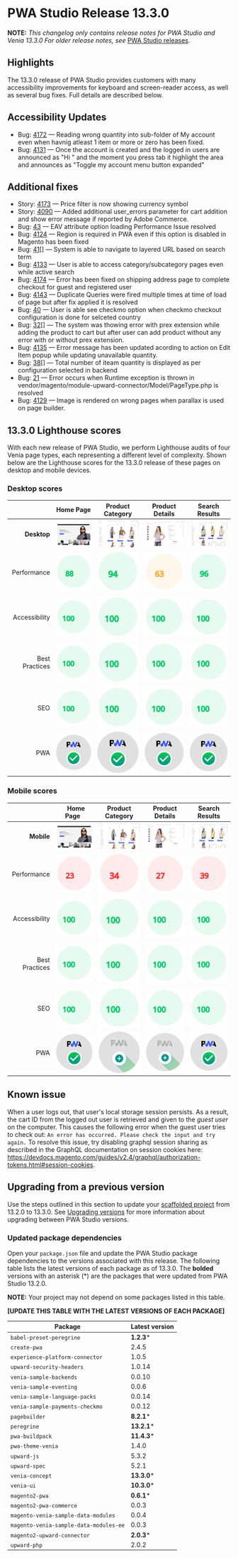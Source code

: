 # PWA Studio Release 13.3.0

**NOTE:**
_This changelog only contains release notes for PWA Studio and Venia 13.3.0_
_For older release notes, see_ [PWA Studio releases][].

## Highlights

The 13.3.0 release of PWA Studio provides customers with many accessibility improvements for keyboard and screen-reader access, as well as several bug fixes. Full details are described below.

## Accessibility Updates

-  Bug: [4172][] — Reading wrong quantity into sub-folder of My account even when havnig atleast 1 item or more or zero has been fixed.
-  Bug: [4131][] — Once the account is created and the logged in users are announced as "Hi <username>" and the moment you press tab it highlight the area and announces as "Toggle my account menu button expanded"

## Additional fixes

-  Story: [4173][] — Price filter is now showing currency symbol
-  Story: [4090][] — Added additional user_errors parameter for cart addition and show error message if reported by Adobe Commerce.
-  Bug: [43][] — EAV attribute option loading Performance Issue resolved
-  Bug: [4124][] — Region is required in PWA even if this option is disabled in Magento has been fixed
-  Bug: [41][4168][] — System is able to navigate to layered URL based on search term
-  Bug: [4133][] — User is able to access category/subcategory pages even while active search
-  Bug: [4174][] — Error has been fixed on shipping address page to complete checkout for guest and registered user
-  Bug: [4143][] — Duplicate Queries were fired multiple times at time of load of page but after fix applied it is resolved
-  Bug: [40][] — User is able see checkmo option when checkmo checkout configuration is done for selceted country
-  Bug: [32][113][] — The system was thowing error with prex extension while adding the product to cart but after user can add product without any error with or without prex extension.
-  Bug: [4135][] — Error message has been updated acording to action on Edit Item popup while updating unavailable quantity.
-  Bug: [38][4149][] — Total number of iteam quantity is displayed as per configuration selected in backend
-  Bug: [21][] — Error occurs when Runtime exception is thrown in vendor/magento/module-upward-connector/Model/PageType.php is resolved
-  Bug: [4129][] — Image is rendered on wrong pages when parallax is used on page builder.

## 13.3.0 Lighthouse scores

With each new release of PWA Studio, we perform Lighthouse audits of four Venia page types, each representing a different level of complexity. Shown below are the Lighthouse scores for the 13.3.0 release of these pages on desktop and mobile devices.

### Desktop scores

|                |            Home Page            |          Product Category           |          Product Details           |          Search Results           |
|---------------:|:-------------------------------:|:-----------------------------------:|:----------------------------------:|:---------------------------------:|
|    **Desktop** | ![](images/venia_page_home.png) | ![](images/venia_page_category.png) | ![](images/venia_page_details.png) | ![](images/venia_page_search.png) |
|    Performance |    ![](images/score_88.svg)     |      ![](images/score_94.svg)       |      ![](images/score_63.svg)      |     ![](images/score_96.svg)      |
|  Accessibility |    ![](images/score_100.svg)    |      ![](images/score_100.svg)      |     ![](images/score_100.svg)      |     ![](images/score_100.svg)     |
| Best Practices |    ![](images/score_100.svg)    |      ![](images/score_100.svg)      |     ![](images/score_100.svg)      |     ![](images/score_100.svg)     |
|            SEO |    ![](images/score_100.svg)    |      ![](images/score_100.svg)      |     ![](images/score_100.svg)      |     ![](images/score_100.svg)     |
|            PWA |   ![](images/pwa_perfect.svg)   |     ![](images/pwa_perfect.svg)     |    ![](images/pwa_perfect.svg)     |    ![](images/pwa_perfect.svg)    |

### Mobile scores

|                | &nbsp;&nbsp;Home Page&nbsp;&nbsp; |          Product Category           |          Product Details           |          Search Results           |
|---------------:|:---------------------------------:|:-----------------------------------:|:----------------------------------:|:---------------------------------:|
|     **Mobile** |  ![](images/venia_page_home.png)  | ![](images/venia_page_category.png) | ![](images/venia_page_details.png) | ![](images/venia_page_search.png) |
|    Performance |     ![](images/score_23.svg)      |      ![](images/score_34.svg)       |      ![](images/score_27.svg)      |     ![](images/score_39.svg)      |
|  Accessibility |     ![](images/score_100.svg)     |      ![](images/score_100.svg)      |     ![](images/score_100.svg)      |     ![](images/score_100.svg)     |
| Best Practices |     ![](images/score_100.svg)     |      ![](images/score_100.svg)      |     ![](images/score_100.svg)      |     ![](images/score_100.svg)     |
|            SEO |     ![](images/score_100.svg)     |      ![](images/score_100.svg)      |     ![](images/score_100.svg)      |     ![](images/score_100.svg)     |
|            PWA |    ![](images/pwa_perfect.svg)    |    ![](images/pwa_imperfect.svg)    |   ![](images/pwa_imperfect.svg)    |    ![](images/pwa_perfect.svg)    |


## Known issue

When a user logs out, that user's local storage session persists. As a result, the cart ID from the logged out user is retrieved and given to the _guest user_ on the computer. This causes the following error when the guest user tries to check out: `An error has occurred. Please check the input and try again.` To resolve this issue, try disabling graphql session sharing as described in the GraphQL documentation on session cookies here: https://devdocs.magento.com/guides/v2.4/graphql/authorization-tokens.html#session-cookies.

## Upgrading from a previous version

Use the steps outlined in this section to update your [scaffolded project][] from 13.2.0 to 13.3.0.
See [Upgrading versions][] for more information about upgrading between PWA Studio versions.

[scaffolded project]: https://developer.adobe.com/commerce/pwa-studio/tutorials/
[upgrading versions]: https://developer.adobe.com/commerce/pwa-studio/guides/upgrading-versions/

### Updated package dependencies

Open your `package.json` file and update the PWA Studio package dependencies to the versions associated with this release.
The following table lists the latest versions of each package as of 13.3.0. The **bolded** versions with an asterisk (*) are the packages that were updated from PWA Studio 13.2.0.

**NOTE:**
Your project may not depend on some packages listed in this table.

**[UPDATE THIS TABLE WITH THE LATEST VERSIONS OF EACH PACKAGE]**

| Package                                | Latest version |
|----------------------------------------|----------------|
| `babel-preset-peregrine`               | **1.2.3***     |
| `create-pwa`                           | 2.4.5          |
| `experience-platform-connector`        | 1.0.5          |
| `upward-security-headers`              | 1.0.14         |
| `venia-sample-backends`                | 0.0.10         |
| `venia-sample-eventing`                | 0.0.6          |
| `venia-sample-language-packs`          | 0.0.14         |
| `venia-sample-payments-checkmo`        | 0.0.12         |
| `pagebuilder`                          | **8.2.1***     |
| `peregrine`                            | **13.2.1***    |
| `pwa-buildpack`                        | **11.4.3***    |
| `pwa-theme-venia`                      | 1.4.0          |
| `upward-js`                            | 5.3.2          |
| `upward-spec`                          | 5.2.1          |
| `venia-concept`                        | **13.3.0***    |
| `venia-ui`                             | **10.3.0***    |
| `magento2-pwa`                         | **0.6.1***     |
| `magento2-pwa-commerce`                | 0.0.3          |
| `magento-venia-sample-data-modules`    | 0.0.4          |
| `magento-venia-sample-data-modules-ee` | 0.0.3          |
| `magento2-upward-connector`            | **2.0.3***     |
| `upward-php`                           | 2.0.2          |

[4172]: https://github.com/magento/pwa-studio/pull/4172
[4131]: https://github.com/magento/pwa-studio/pull/4131
[4173]: https://github.com/magento/pwa-studio/pull/4173
[4090]: https://github.com/magento/pwa-studio/pull/4090
[43]: https://github.com/magento-commerce/magento2-pwa/pull/43
[4124]: https://github.com/magento/pwa-studio/pull/4124
[41]: https://github.com/magento-commerce/magento2-pwa/pull/41
[4168]: https://github.com/magento/pwa-studio/pull/4168
[4133]: https://github.com/magento/pwa-studio/pull/4133
[4174]: https://github.com/magento/pwa-studio/pull/4174
[4143]: https://github.com/magento/pwa-studio/pull/4143
[40]: https://github.com/magento-commerce/magento2-pwa/pull/40
[21]: https://github.com/magento-commerce/magento2-upward-connector/pull/21
[4129]: https://github.com/magento/pwa-studio/pull/4129
[38]: https://github.com/magento-commerce/magento2-pwa/pull/38
[4149]: https://github.com/magento/pwa-studio/pull/4149
[4135]: https://github.com/magento/pwa-studio/pull/4135
[32]: https://github.com/magento-commerce/venia-data-collector/pull/32
[113]: https://github.com/magento-commerce/venia-product-recommendations/pull/113

[PWA Studio releases]: https://github.com/magento/pwa-studio/releases
